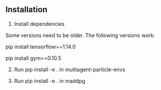 ## Installation

1. Install dependencies

Some versions need to be older. The following versions work:

pip install tensorflow==1.14.0

pip install gym==0.10.5

2. Run pip install -e . in multiagent-particle-envs

3. Run pip install -e . in maddpg